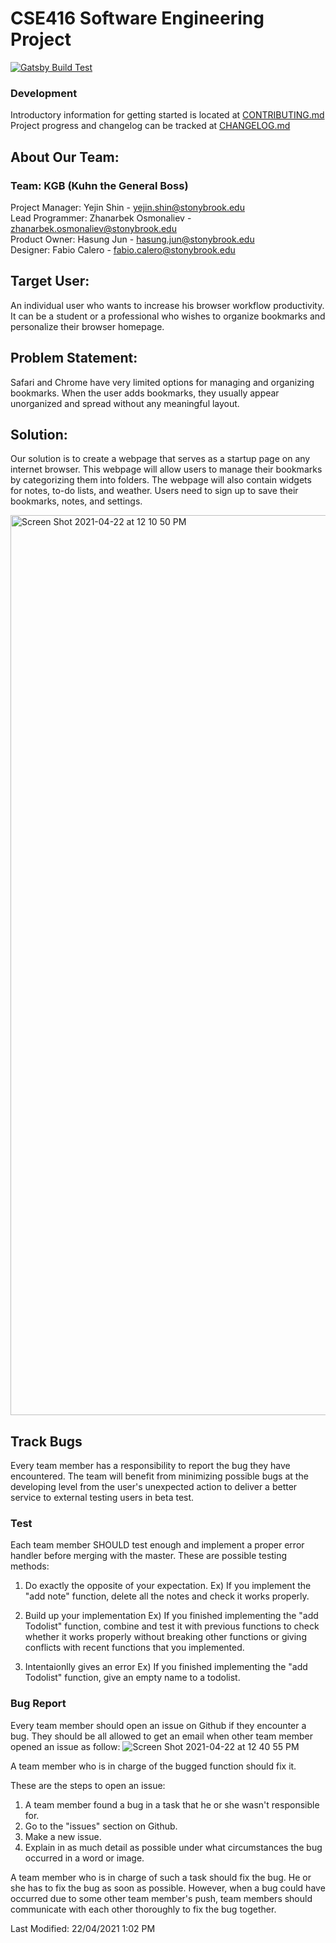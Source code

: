 # CSE416 Software Engineering Project

[![Gatsby Build Test](https://github.com/janarosmonaliev/project-416/actions/workflows/gatsby-test-master.yml/badge.svg?branch=master)](https://github.com/janarosmonaliev/project-416/actions/workflows/gatsby-test-master.yml)

### Development

Introductory information for getting started is located at [CONTRIBUTING.md](CONTRIBUTING.md)  
Project progress and changelog can be tracked at [CHANGELOG.md](CHANGELOG.md)

## About Our Team:

### Team: KGB (Kuhn the General Boss)

Project Manager: Yejin Shin - yejin.shin@stonybrook.edu <br />
Lead Programmer: Zhanarbek Osmonaliev - zhanarbek.osmonaliev@stonybrook.edu <br />
Product Owner: Hasung Jun - hasung.jun@stonybrook.edu <br />
Designer: Fabio Calero - fabio.calero@stonybrook.edu <br />

## Target User:

An individual user who wants to increase his browser workflow productivity. It can be a student or a professional who wishes to organize bookmarks and personalize their browser homepage.

## Problem Statement:

Safari and Chrome have very limited options for managing and organizing bookmarks. When the user adds bookmarks, they usually appear unorganized and spread without any meaningful layout.

## Solution:

Our solution is to create a webpage that serves as a startup page on any internet browser. This webpage will allow users to manage their bookmarks by categorizing them into folders. The webpage will also contain widgets for notes, to-do lists, and weather. Users need to sign up to save their bookmarks, notes, and settings.

<img width="1440" alt="Screen Shot 2021-04-22 at 12 10 50 PM" src="https://user-images.githubusercontent.com/59468036/115650472-37040700-a364-11eb-99b5-5fe15cef8b2f.png">

## Track Bugs

Every team member has a responsibility to report the bug they have encountered. The team will benefit from minimizing possible bugs at the developing level from the user's unexpected action to deliver a better service to external testing users in beta test. 

### Test
Each team member SHOULD test enough and implement a proper error handler before merging with the master. These are possible testing methods:

1. Do exactly the opposite of your expectation.
Ex) If you implement the "add note" function, delete all the notes and check it works properly.

2. Build up your implementation
Ex) If you finished implementing the "add Todolist" function, combine and test it with previous functions to check whether it works properly without breaking other functions or giving conflicts with recent functions that you implemented. 

3. Intentaionlly gives an error
Ex) If you finished implementing the "add Todolist" function, give an empty name to a todolist.

### Bug Report

Every team member should open an issue on Github if they encounter a bug. They should be all allowed to get an email when other team member opened an issue as follow:
![Screen Shot 2021-04-22 at 12 40 55 PM](https://user-images.githubusercontent.com/59468036/115652977-46398380-a369-11eb-866b-adc5b5b69d26.png)

A team member who is in charge of the bugged function should fix it.

These are the steps to open an issue:
1. A team member found a bug in a task that he or she wasn't responsible for.
2. Go to the "issues" section on Github.
3. Make a new issue.
4. Explain in as much detail as possible under what circumstances the bug occurred in a word or image.

A team member who is in charge of such a task should fix the bug. He or she has to fix the bug as soon as possible. However, when a bug could have occurred due to some other team member's push, team members should communicate with each other thoroughly to fix the bug together. 




Last Modified: 22/04/2021 1:02 PM
